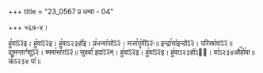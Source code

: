 +++
title = "23_0567 प्र धन्वा - 04"

+++
५६७-४।

हु꣡वाऽ᳒२᳒इ। हु꣡वाऽ᳒२᳒इ। हु꣡वाऽ२३हो꣡इ। प्र꣢धन्वा꣡सोऽ᳒२᳒। मजा꣯गॄ꣡वीऽ᳒२ः᳒॥ इन्द्रा꣯या꣡इन्दोऽ᳒२᳒। परिस्रा꣡वाऽ᳒२᳒॥ द्युमन्ताꣳ꣡शूऽ᳒२᳒। ष्ममा꣯भा꣡राऽ᳒२᳒॥ सुवर्वा꣡ इदाऽ᳒२᳒म्। हु꣡वाऽ᳒२᳒इ। हु꣡वाऽ᳒२᳒इ। हु꣡वाऽ२३हो꣡ऽ२᳐। वा꣣ऽ२३४औ꣥꣯हो꣯वा॥ ऊ꣣ऽ२३४ पा꣥॥